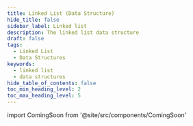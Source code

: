 ```yaml
---
title: Linked List (Data Structure)
hide_title: false
sidebar_label: Linked list
description: The linked list data structure
draft: false
tags: 
  - Linked List
  - Data Structures
keywords: 
  - linked list
  - data structures
hide_table_of_contents: false
toc_min_heading_level: 2
toc_max_heading_level: 5
---
```


import ComingSoon from '@site/src/components/ComingSoon'

<ComingSoon />
